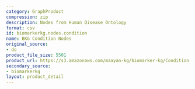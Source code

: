 ```yaml
---
category: GraphProduct
compression: zip
description: Nodes from Human Disease Ontology
format: csv
id: biomarkerkg.nodes.condition
name: BKG Condition Nodes
original_source:
- do
product_file_size: 5501
product_url: https://s3.amazonaws.com/maayan-kg/biomarker-kg/Condition.nodes.zip
secondary_source:
- biomarkerkg
layout: product_detail
---
```

